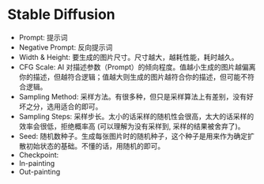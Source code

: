# Stable Diffusion

- Prompt: 提示词
- Negative Prompt: 反向提示词
- Width & Height:	要生成的图片尺寸。尺寸越大，越耗性能，耗时越久。
- CFG Scale: AI 对描述参数（Prompt）的倾向程度。值越小生成的图片越偏离你的描述，但越符合逻辑；值越大则生成的图片越符合你的描述，但可能不符合逻辑。
- Sampling Method: 采样方法。有很多种，但只是采样算法上有差别，没有好坏之分，选用适合的即可。
- Sampling Steps: 采样步长。太小的话采样的随机性会很高，太大的话采样的效率会很低，拒绝概率高 (可以理解为没有采样到, 采样的结果被舍弃了)。
- Seed: 随机数种子。生成每张图片时的随机种子，这个种子是用来作为确定扩散初始状态的基础。不懂的话，用随机的即可。
- Checkpoint:
- In-painting
- Out-painting
